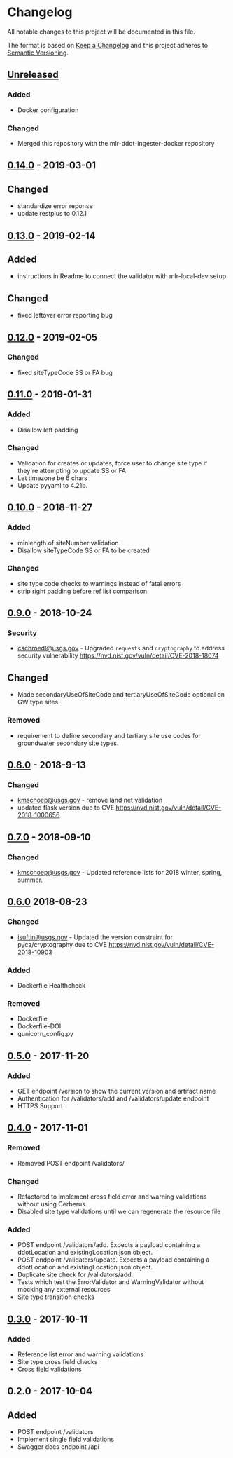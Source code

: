 # Changelog
All notable changes to this project will be documented in this file.

The format is based on [Keep a Changelog](http://keepachangelog.com/en/1.0.0/)
and this project adheres to [Semantic Versioning](http://semver.org/spec/v2.0.0.html).

## [Unreleased]
### Added
- Docker configuration

### Changed
- Merged this repository with the mlr-ddot-ingester-docker repository

## [0.14.0] - 2019-03-01
## Changed
- standardize error reponse
- update restplus to 0.12.1

## [0.13.0] - 2019-02-14
## Added
- instructions in Readme to connect the validator with mlr-local-dev setup

## Changed
- fixed leftover error reporting bug

## [0.12.0] - 2019-02-05
### Changed
- fixed siteTypeCode SS or FA bug

## [0.11.0] - 2019-01-31
### Added
- Disallow left padding

### Changed
- Validation for creates or updates, force user to change site type if they're attempting to update SS or FA
- Let timezone be 6 chars
- Update pyyaml to 4.21b.

## [0.10.0] - 2018-11-27
### Added
- minlength of siteNumber validation
- Disallow siteTypeCode SS or FA to be created 

### Changed
- site type code checks to warnings instead of fatal errors
- strip right padding before ref list comparison

## [0.9.0] - 2018-10-24
### Security
- cschroedl@usgs.gov - Upgraded `requests` and `cryptography` to address security vulnerability https://nvd.nist.gov/vuln/detail/CVE-2018-18074

## Changed
-  Made secondaryUseOfSiteCode and tertiaryUseOfSiteCode optional on GW type sites.

### Removed
- requirement to define secondary and tertiary site use codes for groundwater secondary site types.

## [0.8.0] - 2018-9-13
### Changed
- kmschoep@usgs.gov - remove land net validation
- updated flask version due to CVE https://nvd.nist.gov/vuln/detail/CVE-2018-1000656

## [0.7.0] - 2018-09-10
### Changed
- kmschoep@usgs.gov - Updated reference lists for 2018 winter, spring, summer.

## [0.6.0] 2018-08-23
### Changed
- isuftin@usgs.gov - Updated the version constraint for pyca/cryptography due to
CVE https://nvd.nist.gov/vuln/detail/CVE-2018-10903

### Added
- Dockerfile Healthcheck

### Removed
- Dockerfile
- Dockerfile-DOI
- gunicorn_config.py

## [0.5.0] - 2017-11-20
### Added
- GET endpoint /version to show the current version and artifact name
- Authentication for /validators/add and /validators/update endpoint
- HTTPS Support

## [0.4.0] - 2017-11-01
### Removed
- Removed POST endpoint /validators/

### Changed
- Refactored to implement cross field error and warning validations without using Cerberus.
- Disabled site type validations until we can regenerate the resource file

### Added
- POST endpoint /validators/add. Expects a payload containing a ddotLocation and existingLocation json object.
- POST endpoint /validators/update. Expects a payload containing a ddotLocation and existingLocation json object.
- Duplicate site check for /validators/add.
- Tests which test the ErrorValidator and WarningValidator without mocking any external resources
- Site type transition checks


## [0.3.0] - 2017-10-11

### Added
- Reference list error and warning validations
- Site type cross field checks
- Cross field validations

## 0.2.0 - 2017-10-04

## Added
- POST endpoint /validators
- Implement single field validations
- Swagger docs endpoint /api

[Unreleased]: https://github.com/USGS-CIDA/MLR-Validator/compare/MLR-Validator-0.14.0...master
[0.14.0]: https://github.com/USGS-CIDA/MLR-Validator/compare/MLR-Validator-0.13.0...MLR-Validator-0.14.0
[0.13.0]: https://github.com/USGS-CIDA/MLR-Validator/compare/MLR-Validator-0.12.0...MLR-Validator-0.13.0
[0.12.0]: https://github.com/USGS-CIDA/MLR-Validator/compare/MLR-Validator-0.11.0...MLR-Validator-0.12.0
[0.11.0]: https://github.com/USGS-CIDA/MLR-Validator/compare/MLR-Validator-0.10.0...MLR-Validator-0.11.0
[0.10.0]: https://github.com/USGS-CIDA/MLR-Validator/compare/MLR-Validator-0.9.0...MLR-Validator-0.10.0
[0.9.0]: https://github.com/USGS-CIDA/MLR-Validator/compare/MLR-Validator-0.8.0...MLR-Validator-0.9.0
[0.8.0]: https://github.com/USGS-CIDA/MLR-Validator/compare/MLR-Validator-0.7.0...MLR-Validator-0.8.0
[0.7.0]: https://github.com/USGS-CIDA/MLR-Validator/compare/MLR-Validator-0.6.0...MLR-Validator-0.7.0
[0.6.0]: https://github.com/USGS-CIDA/MLR-Validator/compare/MLR-Validator-0.5.0...MLR-Validator-0.6.0
[0.5.0]: https://github.com/USGS-CIDA/MLR-Validator/compare/MLR-Validator-0.4.0...MLR-Validator-0.5.0
[0.4.0]: https://github.com/USGS-CIDA/MLR-Validator/compare/MLR-Validator-0.3.0...MLR-Validator-0.4.0
[0.3.0]: https://github.com/USGS-CIDA/MLR-Validator/compare/MLR-Validator-0.2.0...MLR-Validator-0.3.0
